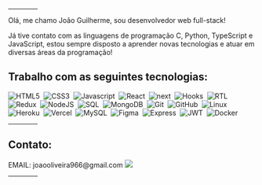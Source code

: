 <hr style="width: 60px"/>
Olá, me chamo João Guilherme, sou desenvolvedor web full-stack!

Já tive contato com as linguagens de programação C, Python, TypeScript e JavaScript, estou sempre disposto a aprender novas tecnologias e atuar em diversas áreas da programação!

## Trabalho com as seguintes tecnologias:
![HTML5](https://img.shields.io/badge/-HTML5-E34F26?style=flat=square&logo=html5&logoColor=white)&nbsp;
![CSS3](https://img.shields.io/badge/-CSS3-1572B6?style=flat=square&logo=css3&logoColor=white)&nbsp;
![Javascript](https://img.shields.io/badge/-Javascript-yellow?style=flat=square&logo=javascript&logoColor=white)&nbsp;
![React](https://img.shields.io/badge/-React-61DAFB?style=flat=square&logo=react&logoColor=black)&nbsp;
![next](https://img.shields.io/badge/next.js-000000?style=flat&logo=nextdotjs&logoColor=white)&nbsp;
![Hooks](https://img.shields.io/badge/-Hooks-61DAFB?style=flat=square&logo=react&logoColor=black)&nbsp;
![RTL](https://img.shields.io/badge/-RTL-61DAFB?style=flat=square&logo=react&logoColor=black)&nbsp;
![Redux](https://img.shields.io/badge/-Redux-764ABC?style=flat=square&logo=redux&logoColor=white)&nbsp;
![NodeJS](https://img.shields.io/badge/-Node.Js-339933?style=flat=square&logo=node.js&logoColor=white)&nbsp;
![SQL](https://img.shields.io/badge/-SQL-4479A1?style=flat=square&logo=mysql&logoColor=white)&nbsp;
![MongoDB](https://img.shields.io/badge/-MongoDB-47A248?style=flat=square&logo=mongodb&logoColor=white)&nbsp;
![Git](https://img.shields.io/badge/-Git-F05032?style=flat=square&logo=git&logoColor=white)&nbsp;
![GitHub](https://img.shields.io/badge/-GitHub-181717?style=flat=square&logo=github&logoColor=white)&nbsp;
![Linux](https://img.shields.io/badge/-Linux-FCC624?style=flat=square&logo=linux&logoColor=black)&nbsp;
![Heroku](https://img.shields.io/badge/Heroku-430098?style=flat&logo=heroku&logoColor=white)&nbsp;
![Vercel](https://img.shields.io/badge/Vercel-000000?style=flat&logo=vercel&logoColor=white)&nbsp;
![MySQL](https://img.shields.io/badge/MySQL-005C84?style=flat&logo=mysql&logoColor=white)&nbsp;
![Figma](https://img.shields.io/badge/Figma-F24E1E?style=flat&logo=figma&logoColor=white)&nbsp;
![Express](https://img.shields.io/badge/Express.js-000000?style=flat&logo=express&logoColor=white)&nbsp;
![JWT](https://img.shields.io/badge/JWT-000000?style=flat&logo=JSON%20web%20tokens&logoColor=white)&nbsp;
![Docker](https://img.shields.io/badge/Docker-2CA5E0?style=flat&logo=docker&logoColor=white)&nbsp;
<hr style="width: 60px"/>

## Contato:
  <div> 
    <span>
      EMAIL: joaooliveira966@gmail.com
    </span>
    <a href="https://www.linkedin.com/in/jo%C3%A3odeoliveira/" target="_blank">
      <img src="https://img.shields.io/badge/-LinkedIn-%230077B5?style=for-the-badge&logo=linkedin&logoColor=white" target="_blank">
    </a> 
  </div>
<hr style="width: 60px"/>
